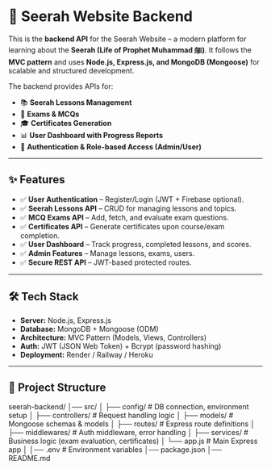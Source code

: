 # 🕌 Seerah Website Backend  

This is the **backend API** for the Seerah Website – a modern platform for learning about the **Seerah (Life of Prophet Muhammad ﷺ)**. It follows the **MVC pattern** and uses **Node.js, Express.js, and MongoDB (Mongoose)** for scalable and structured development.  

The backend provides APIs for:  
- 📚 **Seerah Lessons Management**  
- 📝 **Exams & MCQs**  
- 🎓 **Certificates Generation**  
- 📊 **User Dashboard with Progress Reports**  
- 🔐 **Authentication & Role-based Access (Admin/User)**  

---

## ✨ Features  
- ✅ **User Authentication** – Register/Login (JWT + Firebase optional).  
- ✅ **Seerah Lessons API** – CRUD for managing lessons and topics.  
- ✅ **MCQ Exams API** – Add, fetch, and evaluate exam questions.  
- ✅ **Certificates API** – Generate certificates upon course/exam completion.  
- ✅ **User Dashboard** – Track progress, completed lessons, and scores.  
- ✅ **Admin Features** – Manage lessons, exams, users.  
- ✅ **Secure REST API** – JWT-based protected routes.  

---

## 🛠️ Tech Stack  
- **Server:** Node.js, Express.js  
- **Database:** MongoDB + Mongoose (ODM)  
- **Architecture:** MVC Pattern (Models, Views, Controllers)  
- **Auth:** JWT (JSON Web Token) + Bcrypt (password hashing)  
- **Deployment:** Render / Railway / Heroku  

---

## 📂 Project Structure  

seerah-backend/
│── src/
│ ├── config/ # DB connection, environment setup
│ ├── controllers/ # Request handling logic
│ ├── models/ # Mongoose schemas & models
│ ├── routes/ # Express route definitions
│ ├── middlewares/ # Auth middleware, error handling
│ ├── services/ # Business logic (exam evaluation, certificates)
│ └── app.js # Main Express app
│
│── .env # Environment variables
│── package.json
│── README.md



